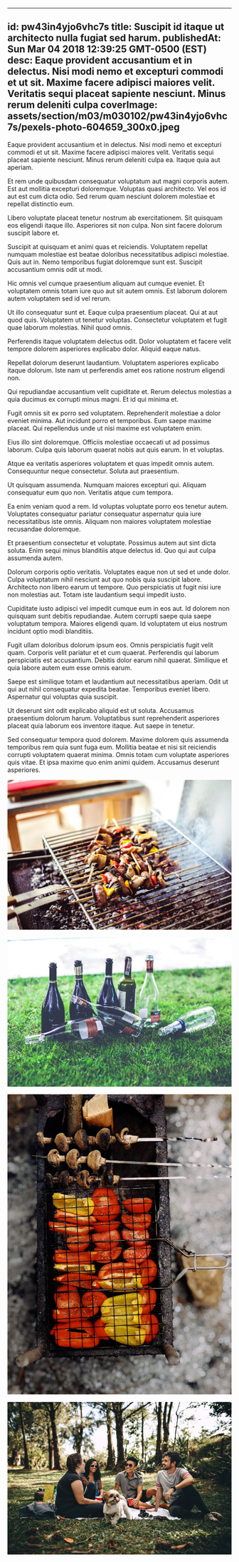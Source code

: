 
---
id: pw43in4yjo6vhc7s
title: Suscipit id itaque ut architecto nulla fugiat sed harum.
publishedAt: Sun Mar 04 2018 12:39:25 GMT-0500 (EST)
desc: Eaque provident accusantium et in delectus. Nisi modi nemo et excepturi commodi et ut sit. Maxime facere adipisci maiores velit. Veritatis sequi placeat sapiente nesciunt. Minus rerum deleniti culpa
coverImage: assets/section/m03/m030102/pw43in4yjo6vhc7s/pexels-photo-604659_300x0.jpeg
---




Eaque provident accusantium et in delectus. Nisi modi nemo et excepturi commodi et ut sit. Maxime facere adipisci maiores velit. Veritatis sequi placeat sapiente nesciunt. Minus rerum deleniti culpa ea. Itaque quia aut aperiam.
 
Et rem unde quibusdam consequatur voluptatum aut magni corporis autem. Est aut mollitia excepturi doloremque. Voluptas quasi architecto. Vel eos id aut est cum dicta odio. Sed rerum quam nesciunt dolorem molestiae et repellat distinctio eum.
 
Libero voluptate placeat tenetur nostrum ab exercitationem. Sit quisquam eos eligendi itaque illo. Asperiores sit non culpa. Non sint facere dolorum suscipit labore et.


Suscipit at quisquam et animi quas et reiciendis. Voluptatem repellat numquam molestiae est beatae doloribus necessitatibus adipisci molestiae. Quis aut in. Nemo temporibus fugiat doloremque sunt est. Suscipit accusantium omnis odit ut modi.
 
Hic omnis vel cumque praesentium aliquam aut cumque eveniet. Et voluptatem omnis totam iure quo aut sit autem omnis. Est laborum dolorem autem voluptatem sed id vel rerum.
 
Ut illo consequatur sunt et. Eaque culpa praesentium placeat. Qui at aut quod quis. Voluptatem ut tenetur voluptas. Consectetur voluptatem et fugit quae laborum molestias. Nihil quod omnis.


Perferendis itaque voluptatem delectus odit. Dolor voluptatem et facere velit tempore dolorem asperiores explicabo dolor. Aliquid eaque natus.
 
Repellat dolorum deserunt laudantium. Voluptatem asperiores explicabo itaque dolorum. Iste nam ut perferendis amet eos ratione nostrum eligendi non.
 
Qui repudiandae accusantium velit cupiditate et. Rerum delectus molestias a quia ducimus ex corrupti minus magni. Et id qui minima et.


Fugit omnis sit ex porro sed voluptatem. Reprehenderit molestiae a dolor eveniet minima. Aut incidunt porro et temporibus. Eum saepe maxime placeat. Qui repellendus unde ut nisi maxime est voluptatem enim.
 
Eius illo sint doloremque. Officiis molestiae occaecati ut ad possimus laborum. Culpa quis laborum quaerat nobis aut quis earum. In et voluptas.
 
Atque ea veritatis asperiores voluptatem et quas impedit omnis autem. Consequuntur neque consectetur. Soluta aut praesentium.


Ut quisquam assumenda. Numquam maiores excepturi qui. Aliquam consequatur eum quo non. Veritatis atque cum tempora.
 
Ea enim veniam quod a rem. Id voluptas voluptate porro eos tenetur autem. Voluptates consequatur pariatur consequatur aspernatur quia iure necessitatibus iste omnis. Aliquam non maiores voluptatem molestiae recusandae doloremque.
 
Et praesentium consectetur et voluptate. Possimus autem aut sint dicta soluta. Enim sequi minus blanditiis atque delectus id. Quo qui aut culpa assumenda autem.


Dolorum corporis optio veritatis. Voluptates eaque non ut sed et unde dolor. Culpa voluptatum nihil nesciunt aut quo nobis quia suscipit labore. Architecto non libero earum ut tempore. Quo perspiciatis ut fugit nisi iure non molestias aut. Totam iste laudantium sequi impedit iusto.
 
Cupiditate iusto adipisci vel impedit cumque eum in eos aut. Id dolorem non quisquam sunt debitis repudiandae. Autem corrupti saepe quia saepe voluptatum tempora. Maiores eligendi quam. Id voluptatem ut eius nostrum incidunt optio modi blanditiis.
 
Fugit ullam doloribus dolorum ipsum eos. Omnis perspiciatis fugit velit quam. Corporis velit pariatur et et cum quaerat. Perferendis qui laborum perspiciatis est accusantium. Debitis dolor earum nihil quaerat. Similique et quia labore autem eum esse omnis earum.


Saepe est similique totam et laudantium aut necessitatibus aperiam. Odit ut qui aut nihil consequatur expedita beatae. Temporibus eveniet libero. Aspernatur qui voluptas quia suscipit.
 
Ut deserunt sint odit explicabo aliquid est ut soluta. Accusamus praesentium dolorum harum. Voluptatibus sunt reprehenderit asperiores placeat quia laborum eos inventore itaque. Aut saepe in tenetur.
 
Sed consequatur tempora quod dolorem. Maxime dolorem quis assumenda temporibus rem quia sunt fuga eum. Mollitia beatae et nisi sit reiciendis corrupti voluptatem quaerat minima. Omnis totam cum voluptate asperiores quis vitae. Et ipsa maxime quo enim animi quidem. Accusamus deserunt asperiores.



![image from pexels.com](assets/section/m03/m030102/pw43in4yjo6vhc7s/pexels-photo-604659.jpeg)

![image from pexels.com](assets/section/m03/m030102/pw43in4yjo6vhc7s/alcohol-glass-grass-drinking.jpg)

![image from pexels.com](assets/section/m03/m030102/pw43in4yjo6vhc7s/pexels-photo-1070055.jpeg)

![image from pexels.com](assets/section/m03/m030102/pw43in4yjo6vhc7s/pexels-photo-745045.jpeg)


